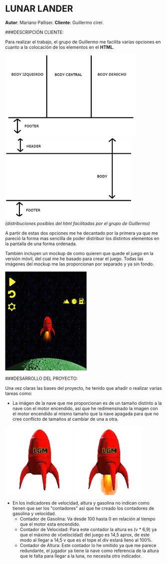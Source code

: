 # LUNAR LANDER


__Autor__: Mariano Palliser.
__Cliente__: Guillermo cirer.


###DESCRIPCIÓN CLIENTE:

Para realizar el trabajo, el grupo de Guillermo me facilita varias opciones en cuanto a la colocación de los elementos en el __HTML__.

![alt tag](https://github.com/mpalliser/LLM-Class/blob/master/LunarLander/img/imgmd/fondo1.png)
![alt tag](https://github.com/mpalliser/LLM-Class/blob/master/LunarLander/img/imgmd/fondo2.png)
_(distribuciones posibles del html facilitadas por el grupo de Guillermo)_

A partir de estas dos opciones me he decantado por la primera ya que me pareció la forma mas sencilla de poder distribuir los distintos elementos en la pantalla de una forma ordenada.

También incluyen un mockup de como quieren que quede el juego en la versión móvil, del cual me he basado para crear el juego. Todas las imágenes del mockup me las proporcionan por separado y ya sin fondo.

![alt tag](https://github.com/mpalliser/LLM-Class/blob/master/LunarLander/img/imgmd/mockup.jpg)


###DESARROLLO DEL PROYECTO:

Una vez claras las bases del proyecto, he tenido que añadir o realizar varias tareas como:

* La imágen de la nave que me proporcionan es de un tamaño distinto a la nave con el motor encendido, así que he redimensinado la imagen con el motor encendido al mismo tamaño que la nave apagada para que no cree conflicto de tamaños al cambiar de una a otra.

![alt tag](https://github.com/mpalliser/LLM-Class/blob/master/LunarLander/img/nave.png)
![alt tag](https://github.com/mpalliser/LLM-Class/blob/master/LunarLander/img/naveFuego.png)

* En los indicadores de velocidad, altura y gasolina no indican como tienen que ser los "contadores" así que he creado los contadores de gasolina y velocidad.
  * Contador de Gasolina: Va desde 100 hasta 0 en relación al tiempo que el motor esta encendido.
  * Contador de Velocidad: Para este contador la altura es (v * 6,9) ya que el máximo de v(velocidad) del juego es 14,5 aprox, de este modo al llegar a 14,5 v que es el tope el div estará lleno al 100%.
  * Contador de Altura: Este contador lo he omitido ya que me parece redundante, el jugador ya tiene la nave como referencia de la altura que le falta para llegar a la luna, no necesita otro indicador.
